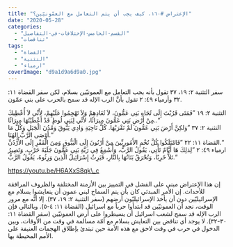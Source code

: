```yaml
---
title: "الإعتراض #١٦٠، كيف يجب أن يتم التعامل مع العمّونيّين؟"
date: "2020-05-28"
categories: 
  - "القسم-الخامس-الإختلافات-في-التفاصيل"
  - "تناقضات"
tags: 
  - "القضاة"
  - "التثنية"
  - "ارمياء"
coverImage: "d9a1d9a6d9a0.jpg"
---
```


سفر التثنية ٢: ١٩، ٣٧ تقول بأنه يجب التعامل مع العمونيّين بسلام، لكن سفر القضاة ١١: ٣٢ وأرمياء ٤٩: ٢ تقول بأنَّ الرب الإله قد سمح بالحرب على بني عمّون.

التثنية ٢: ١٩ ”فَمَتَى قَرُبْتَ إِلَى تُجَاهِ بَنِي عَمُّونَ، لاَ تُعَادِهِمْ وَلاَ تَهْجِمُوا عَلَيْهِمْ، لأَنِّي لاَ أُعْطِيكَ مِنْ أَرْضِ بَنِي عَمُّونَ مِيرَاثًا، لأَنِّي لِبَنِي لُوطٍ قَدْ أَعْطَيْتُهَا مِيرَاثًا..“  
التثنية ٢: ٣٧ ”وَلكِنَّ أَرْضَ بَنِي عَمُّونَ لَمْ نَقْرَبْهَا. كُلَّ نَاحِيَةِ وَادِي يَبُّوقَ وَمُدُنَ الْجَبَلِ وَكُلَّ مَا أَوْصَى الرَّبُّ إِلهُنَا.“  
القضاة ١١: ٢٢ ”فَامْتَلَكُوا كُلَّ تُخْمِ الأَمُورِيِّينَ مِنْ أَرْنُونَ إِلَى الْيَبُّوقِ وَمِنَ الْقَفْرِ إِلَى الأُرْدُنِّ.“  
ارمياء ٤٩: ٢ ”لِذلِكَ هَا أَيَّامٌ تَأْتِي، يَقُولُ الرَّبُّ، وَأُسْمِعُ فِي رَبَّةِ بَنِي عَمُّونَ جَلَبَةَ حَرْبٍ، وَتَصِيرُ تَلاًّ خَرِبًا، وَتُحْرَقُ بَنَاتُهَا بِالنَّارِ، فَيَرِثُ إِسْرَائِيلُ الَّذِينَ وَرِثُوهُ، يَقُولُ الرَّبُّ.“

https://youtu.be/H6AXxS8qk\_c

إن هذا الإعتراض مبني على الفشل في التمييز بين الأزمنة المختلفة والظروف المرافقة للأحداث. إن الأمر المبدئي كان بأن يتم السماح لبني عمون أن يتعايشوا بسلام مع الإسرائيليّين دون أن يأخذ الإسرائيليّون أرضهم (سفر التثنية ٢: ١٩، ٣٧). إلا أنَّه مع مرور الوقت، نجد أن العمونيّين قد ابتدأوا حرباً مع اسرائيل (القضاة ١١: ٤-٥). وبالتالي فإن الرب الإله قد سمح لشعب اسرائيل أن يسيطروا على أرض العمونيّين (سفر القضاة ١١: ٣٠-٣٢). لا يوجد أي تناقض بين التعايش بسلام مع أمّة مسالمة في وقت من الأوقات، وبين الدخول في حرب في وقت لاحق مع هذه الأمة حين تبتدئ بإطلاق الهجمات العنيفة على الأمم المحيطة بها.
